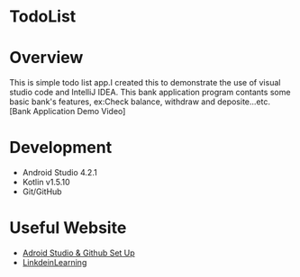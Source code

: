 # TodoList
# Overview
This is simple todo list app.I created this to demonstrate the use of visual studio code and IntelliJ IDEA.
This bank application program contants some basic bank's features, ex:Check balance, withdraw and deposite...etc.
[Bank Application Demo Video]  
# Development
* Android Studio 4.2.1
* Kotlin v1.5.10
* Git/GitHub
# Useful Website 
* [Adroid Studio & Github Set Up](https://developer.android.com/guide)
* [LinkdeinLearning](https://www.linkedin.com/learning)
